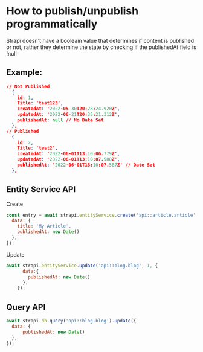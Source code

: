 # How to publish/unpublish programmatically
 
Strapi doesn't have a booleain value that determines if content is published or not, rather they determine the state by checking if the publishedAt field is !null

## Example:

```json
// Not Published
  {
    id: 1,
    Title: 'test123',
    createdAt: '2022-05-30T20:28:24.920Z',
    updatedAt: '2022-06-21T20:35:21.312Z',
    publishedAt: null // No Date Set
  },
// Published
  {
    id: 2,
    Title: 'test2', 
    createdAt: '2022-06-01T13:10:06.779Z',
    updatedAt: '2022-06-01T13:10:07.588Z',
    publishedAt: '2022-06-01T13:10:07.587Z' // Date Set
  },
```

## Entity Service API

Create
```js
const entry = await strapi.entityService.create('api::article.article', {
  data: {
    title: 'My Article',
    publishedAt: new Date()  
  },
});
```

Update
```js
await strapi.entityService.update('api::blog.blog', 1, {
      data:{
        publishedAt: new Date()
      },
    });
```

## Query API

```js
await strapi.db.query('api::blog.blog').update({
  data: {
      publishedAt: new Date()
  },
});
```
